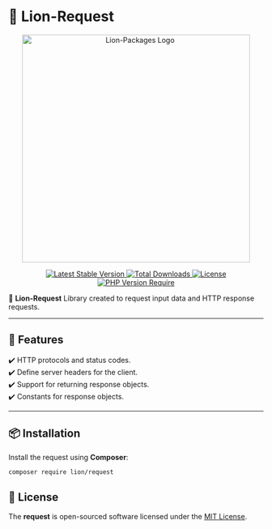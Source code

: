 # 🦁 Lion-Request

<p align="center">
  <a href="https://dev.lion-packages.com/docs/library/content" target="_blank">
    <img 
        src="https://github.com/lion-packages/framework/assets/56183278/60871c9f-1c93-4481-8c1e-d70282b33254"
        width="450" 
        alt="Lion-Packages Logo"
    >
  </a>
</p>

<p align="center">
  <a href="https://packagist.org/packages/lion/request">
    <img src="https://poser.pugx.org/lion/request/v" alt="Latest Stable Version">
  </a>
  <a href="https://packagist.org/packages/lion/request">
    <img src="https://poser.pugx.org/lion/request/downloads" alt="Total Downloads">
  </a>
  <a href="https://github.com/lion-packages/request/blob/main/LICENSE">
    <img src="https://poser.pugx.org/lion/request/license" alt="License">
  </a>
  <a href="https://www.php.net/">
    <img src="https://poser.pugx.org/lion/request/require/php" alt="PHP Version Require">
  </a>
</p>

🚀 **Lion-Request** Library created to request input data and HTTP response requests.

---

## 📖 Features

✔️ HTTP protocols and status codes.  
✔️ Define server headers for the client.  
✔️ Support for returning response objects.  
✔️ Constants for response objects.  

---

## 📦 Installation

Install the request using **Composer**:

```bash
composer require lion/request
```

## 📝 License

The <strong>request</strong> is open-sourced software licensed under the [MIT License](https://github.com/lion-packages/request/blob/main/LICENSE).
